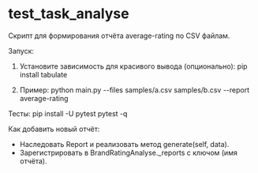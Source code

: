 # test_task_analyse

Cкрипт для формирования отчёта average-rating по CSV файлам.

Запуск:
1) Установите зависимость для красивого вывода (опционально):
   pip install tabulate

2) Пример:
   python main.py --files samples/a.csv samples/b.csv --report average-rating

Тесты:
   pip install -U pytest
   pytest -q

Как добавить новый отчёт:
 - Наследовать Report и реализовать метод generate(self, data).
 - Зарегистрировать в BrandRatingAnalyse._reports с ключом (имя отчёта).

